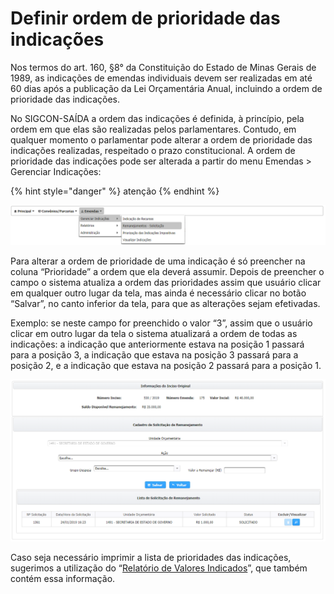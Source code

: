# Definir ordem de prioridade das indicações

Nos termos do art. 160, §8° da Constituição do Estado de Minas Gerais de 1989, as indicações de emendas individuais devem ser realizadas em até 60 dias após a publicação da Lei Orçamentária Anual, incluindo a ordem de prioridade das indicações.

No SIGCON-SAÍDA a ordem das indicações é definida, à princípio, pela ordem em que elas são realizadas pelos parlamentares. Contudo, em qualquer momento o parlamentar pode alterar a ordem de prioridade das indicações realizadas, respeitado o prazo constitucional. A ordem de prioridade das indicações pode ser alterada a partir do menu Emendas &gt; Gerenciar Indicações:

{% hint style="danger" %}
atenção
{% endhint %}

![](../.gitbook/assets/0%20%2823%29.png)

Para alterar a ordem de prioridade de uma indicação é só preencher na coluna “Prioridade” a ordem que ela deverá assumir. Depois de preencher o campo o sistema atualiza a ordem das prioridades assim que usuário clicar em qualquer outro lugar da tela, mas ainda é necessário clicar no botão “Salvar”, no canto inferior da tela, para que as alterações sejam efetivadas.

Exemplo: se neste campo for preenchido o valor “3”, assim que o usuário clicar em outro lugar da tela o sistema atualizará a ordem de todas as indicações: a indicação que anteriormente estava na posição 1 passará para a posição 3, a indicação que estava na posição 3 passará para a posição 2, e a indicação que estava na posição 2 passará para a posição 1.

![](../.gitbook/assets/1%20%2817%29.png)

Caso seja necessário imprimir a lista de prioridades das indicações, sugerimos a utilização do “[Relatório de Valores Indicados](../emendas/consulta-de-informacoes-e-relatorios.md#lista-de-valores-indicados)”, que também contém essa informação.

